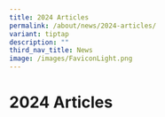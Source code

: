 ```yaml
---
title: 2024 Articles
permalink: /about/news/2024-articles/
variant: tiptap
description: ""
third_nav_title: News
image: /images/FaviconLight.png
---
```

<h1>2024 Articles</h1>
<p></p>
